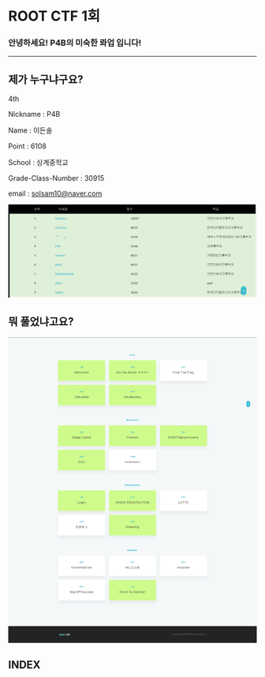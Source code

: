 

# ROOT CTF 1회

### 안녕하세요! P4B의 미숙한 롸업 입니다!

-------------

## 제가 누구냐구요?

4th

Nickname : P4B

Name : 이든솔

Point : 6108

School : 상계중학교

Grade-Class-Number : 30915

email : [solsam10@naver.com](mailto:solsam10@naver.com)

![홈피랭크](img/rank.png)

## 뭐 풀었냐고요?

![풀은 문제 사진](img/solved.png)

## INDEX

